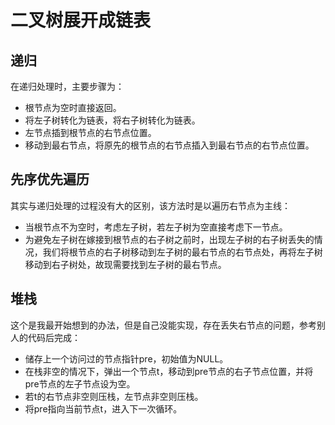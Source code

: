 # 二叉树展开成链表

## 递归

在递归处理时，主要步骤为：

- 根节点为空时直接返回。
- 将左子树转化为链表，将右子树转化为链表。
- 左节点插到根节点的右节点位置。
- 移动到最右节点，将原先的根节点的右节点插入到最右节点的右节点位置。

## 先序优先遍历

其实与递归处理的过程没有大的区别，该方法时是以遍历右节点为主线：

- 当根节点不为空时，考虑左子树，若左子树为空直接考虑下一节点。
- 为避免左子树在嫁接到根节点的右子树之前时，出现左子树的右子树丢失的情况，我们将根节点的右子树移动到左子树的最右节点的右节点处，再将左子树移动到右子树处，故现需要找到左子树的最右节点。

## 堆栈

这个是我最开始想到的办法，但是自己没能实现，存在丢失右节点的问题，参考别人的代码后完成：

- 储存上一个访问过的节点指针pre，初始值为NULL。
- 在栈非空的情况下，弹出一个节点t，移动到pre节点的右子节点位置，并将pre节点的左子节点设为空。
- 若t的右节点非空则压栈，左节点非空则压栈。
- 将pre指向当前节点t，进入下一次循环。